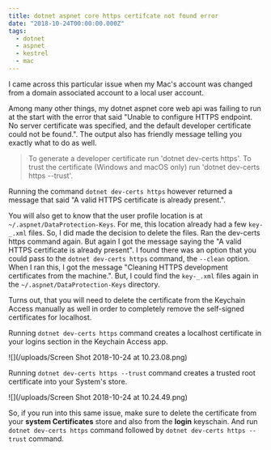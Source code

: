 ```yaml
---
title: dotnet aspnet core https certifcate not found error
date: "2018-10-24T00:00:00.000Z"
tags:
  - dotnet
  - aspnet
  - kestrel
  - mac
---
```


I came across this particular issue when my Mac's account was changed from a domain associated account to a local user account.

Among many other things, my dotnet aspnet core web api was failing to run at the start with the error that said "Unable to configure HTTPS endpoint. No server certificate was specified, and the default developer certificate could not be found.". The output also has friendly message telling you exactly what to do as well.

> To generate a developer certificate run 'dotnet dev-certs https'. To trust the certificate (Windows and macOS only) run 'dotnet dev-certs https --trust'.

Running the command `dotnet dev-certs https` however returned a message that said "A valid HTTPS certificate is already present.".

You will also get to know that the user profile location is at `~/.aspnet/DataProtection-Keys`. For me, this location already had a few `key-_.xml` files. So, I did made the decision to delete the files. Ran the dev-certs https command again. But again I got the message saying the "A valid HTTPS certificate is already present". I found there was an option that you could pass to the `dotnet dev-certs https` command, the `--clean` option. When I ran this, I got the message "Cleaning HTTPS development certificates from the machine.". But, I could find the `key-_.xml` files again in the `~/.aspnet/DataProtection-Keys` directory.

Turns out, that you will need to delete the certificate from the Keychain Access manually as well in order to completely remove the self-signed certificates for localhost.

Running `dotnet dev-certs https` command creates a localhost certificate in your logins section in the Keychain Access app.

![](/uploads/Screen Shot 2018-10-24 at 10.23.08.png)

Running `dotnet dev-certs https --trust` command creates a trusted root certificate into your System's store.

![](/uploads/Screen Shot 2018-10-24 at 10.24.49.png)

So, if you run into this same issue, make sure to delete the certificate from your **system Certificates** store and also from the **login** keyschain. And run `dotnet dev-certs https` command followed by `dotnet dev-certs https --trust` command.
